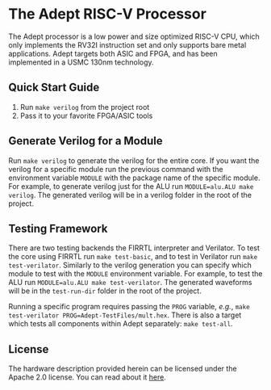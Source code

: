 # The Adept RISC-V Processor

The Adept processor is a low power and size optimized RISC-V CPU, which only
implements the RV32I instruction set and only supports bare metal applications.
Adept targets both ASIC and FPGA, and has been implemented in a USMC 130nm
technology.

## Quick Start Guide
1. Run `make verilog` from the project root
2. Pass it to your favorite FPGA/ASIC tools

## Generate Verilog for a Module
Run `make verilog` to generate the verilog for the entire core. If you want the
verilog for a specific module run the previous command with the environment
variable `MODULE` with the package name of the specific module. For example, to
generate verilog just for the ALU run `MODULE=alu.ALU make verilog`. The
generated verilog will be in a verilog folder in the root of the project.

## Testing Framework
There are two testing backends the FIRRTL interpreter and Verilator. To test the
core using FIRRTL run `make test-basic`, and to test in Verilator run `make
test-verilator`. Similarly to the verilog generation you can specify which
module to test with the `MODULE` environment variable. For example, to test the
ALU run `MODULE=alu.ALU make test-verilator`. The generated waveforms will be in
the `test-run-dir` folder in the root of the project.

Running a specific program requires passing the `PROG` variable, *e.g.*, `make
test-verilator PROG=Adept-TestFiles/mult.hex`. There is also a target which
tests all components within Adept separately: `make test-all`.

## License
The hardware description provided herein can be licensed under the Apache 2.0
license. You can read about it [here](LICENSE).

